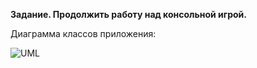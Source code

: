 **Задание. Продолжить работу над консольной игрой.**

Диаграмма классов приложения:

![UML](https://github.com/FFD58/egar-hw/assets/157573436/e06270d3-94fb-42d2-9d1c-fa058a4c2be7)

